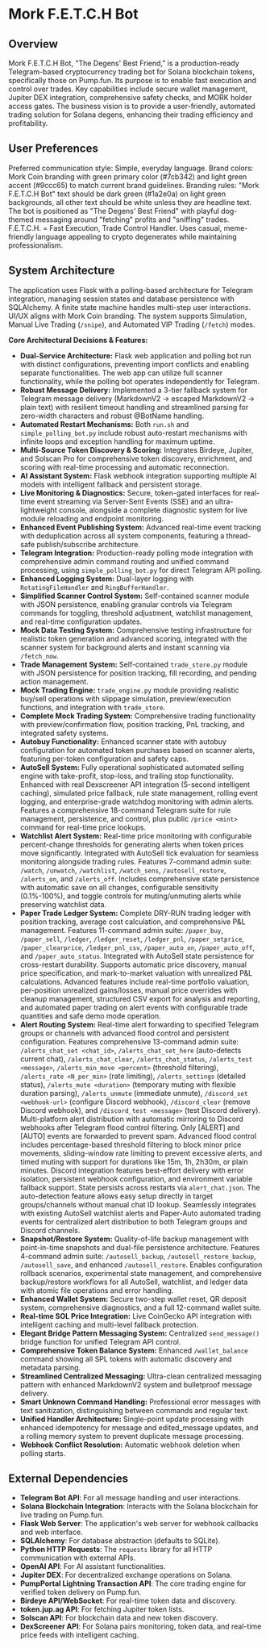 # Mork F.E.T.C.H Bot

## Overview
Mork F.E.T.C.H Bot, "The Degens' Best Friend," is a production-ready Telegram-based cryptocurrency trading bot for Solana blockchain tokens, specifically those on Pump.fun. Its purpose is to enable fast execution and control over trades. Key capabilities include secure wallet management, Jupiter DEX integration, comprehensive safety checks, and MORK holder access gates. The business vision is to provide a user-friendly, automated trading solution for Solana degens, enhancing their trading efficiency and profitability.

## User Preferences
Preferred communication style: Simple, everyday language.
Brand colors: Mork Coin branding with green primary color (#7cb342) and light green accent (#9ccc65) to match current brand guidelines.
Branding rules: "Mork F.E.T.C.H Bot" text should be dark green (#1a2e0a) on light green backgrounds, all other text should be white unless they are headline text. The bot is positioned as "The Degens' Best Friend" with playful dog-themed messaging around "fetching" profits and "sniffing" trades. F.E.T.C.H. = Fast Execution, Trade Control Handler. Uses casual, meme-friendly language appealing to crypto degenerates while maintaining professionalism.

## System Architecture
The application uses Flask with a polling-based architecture for Telegram integration, managing session states and database persistence with SQLAlchemy. A finite state machine handles multi-step user interactions. UI/UX aligns with Mork Coin branding. The system supports Simulation, Manual Live Trading (`/snipe`), and Automated VIP Trading (`/fetch`) modes.

**Core Architectural Decisions & Features:**
- **Dual-Service Architecture:** Flask web application and polling bot run with distinct configurations, preventing import conflicts and enabling separate functionalities. The web app can utilize full scanner functionality, while the polling bot operates independently for Telegram.
- **Robust Message Delivery:** Implemented a 3-tier fallback system for Telegram message delivery (MarkdownV2 → escaped MarkdownV2 → plain text) with resilient timeout handling and streamlined parsing for zero-width characters and robust @BotName handling.
- **Automated Restart Mechanisms:** Both `run.sh` and `simple_polling_bot.py` include robust auto-restart mechanisms with infinite loops and exception handling for maximum uptime.
- **Multi-Source Token Discovery & Scoring:** Integrates Birdeye, Jupiter, and Solscan Pro for comprehensive token discovery, enrichment, and scoring with real-time processing and automatic reconnection.
- **AI Assistant System:** Flask webhook integration supporting multiple AI models with intelligent fallback and persistent storage.
- **Live Monitoring & Diagnostics:** Secure, token-gated interfaces for real-time event streaming via Server-Sent Events (SSE) and an ultra-lightweight console, alongside a complete diagnostic system for live module reloading and endpoint monitoring.
- **Enhanced Event Publishing System:** Advanced real-time event tracking with deduplication across all system components, featuring a thread-safe publish/subscribe architecture.
- **Telegram Integration:** Production-ready polling mode integration with comprehensive admin command routing and unified command processing, using `simple_polling_bot.py` for direct Telegram API polling.
- **Enhanced Logging System:** Dual-layer logging with `RotatingFileHandler` and `RingBufferHandler`.
- **Simplified Scanner Control System:** Self-contained scanner module with JSON persistence, enabling granular controls via Telegram commands for toggling, threshold adjustment, watchlist management, and real-time configuration updates.
- **Mock Data Testing System:** Comprehensive testing infrastructure for realistic token generation and advanced scoring, integrated with the scanner system for background alerts and instant scanning via `/fetch_now`.
- **Trade Management System:** Self-contained `trade_store.py` module with JSON persistence for position tracking, fill recording, and pending action management.
- **Mock Trading Engine:** `trade_engine.py` module providing realistic buy/sell operations with slippage simulation, preview/execution functions, and integration with `trade_store`.
- **Complete Mock Trading System:** Comprehensive trading functionality with preview/confirmation flow, position tracking, PnL tracking, and integrated safety systems.
- **Autobuy Functionality:** Enhanced scanner state with autobuy configuration for automated token purchases based on scanner alerts, featuring per-token configuration and safety caps.
- **AutoSell System:** Fully operational sophisticated automated selling engine with take-profit, stop-loss, and trailing stop functionality. Enhanced with real Dexscreener API integration (5-second intelligent caching), simulated price fallback, rule state management, rolling event logging, and enterprise-grade watchdog monitoring with admin alerts. Features a comprehensive 18-command Telegram suite for rule management, persistence, and control, plus public `/price <mint>` command for real-time price lookups.
- **Watchlist Alert System:** Real-time price monitoring with configurable percent-change thresholds for generating alerts when token prices move significantly. Integrated with AutoSell tick evaluation for seamless monitoring alongside trading rules. Features 7-command admin suite: `/watch`, `/unwatch`, `/watchlist`, `/watch_sens`, `/autosell_restore`, `/alerts_on`, and `/alerts_off`. Includes comprehensive state persistence with automatic save on all changes, configurable sensitivity (0.1%-100%), and toggle controls for muting/unmuting alerts while preserving watchlist data.
- **Paper Trade Ledger System:** Complete DRY-RUN trading ledger with position tracking, average cost calculation, and comprehensive P&L management. Features 11-command admin suite: `/paper_buy`, `/paper_sell`, `/ledger`, `/ledger_reset`, `/ledger_pnl`, `/paper_setprice`, `/paper_clearprice`, `/ledger_pnl_csv`, `/paper_auto_on`, `/paper_auto_off`, and `/paper_auto_status`. Integrated with AutoSell state persistence for cross-restart durability. Supports automatic price discovery, manual price specification, and mark-to-market valuation with unrealized P&L calculations. Advanced features include real-time portfolio valuation, per-position unrealized gains/losses, manual price overrides with cleanup management, structured CSV export for analysis and reporting, and automated paper trading on alert events with configurable trade quantities and safe demo mode operation.
- **Alert Routing System:** Real-time alert forwarding to specified Telegram groups or channels with advanced flood control and persistent configuration. Features comprehensive 13-command admin suite: `/alerts_chat_set <chat_id>`, `/alerts_chat_set_here` (auto-detects current chat), `/alerts_chat_clear`, `/alerts_chat_status`, `/alerts_test <message>`, `/alerts_min_move <percent>` (threshold filtering), `/alerts_rate <N_per_min>` (rate limiting), `/alerts_settings` (detailed status), `/alerts_mute <duration>` (temporary muting with flexible duration parsing), `/alerts_unmute` (immediate unmute), `/discord_set <webhook-url>` (configure Discord webhook), `/discord_clear` (remove Discord webhook), and `/discord_test <message>` (test Discord delivery). Multi-platform alert distribution with automatic mirroring to Discord webhooks after Telegram flood control filtering. Only [ALERT] and [AUTO] events are forwarded to prevent spam. Advanced flood control includes percentage-based threshold filtering to block minor price movements, sliding-window rate limiting to prevent excessive alerts, and timed muting with support for durations like 15m, 1h, 2h30m, or plain minutes. Discord integration features best-effort delivery with error isolation, persistent webhook configuration, and environment variable fallback support. State persists across restarts via `alert_chat.json`. The auto-detection feature allows easy setup directly in target groups/channels without manual chat ID lookup. Seamlessly integrates with existing AutoSell watchlist alerts and Paper-Auto automated trading events for centralized alert distribution to both Telegram groups and Discord channels.
- **Snapshot/Restore System:** Quality-of-life backup management with point-in-time snapshots and dual-file persistence architecture. Features 4-command admin suite: `/autosell_backup`, `/autosell_restore_backup`, `/autosell_save`, and enhanced `/autosell_restore`. Enables configuration rollback scenarios, experimental state management, and comprehensive backup/restore workflows for all AutoSell, watchlist, and ledger data with atomic file operations and error handling.
- **Enhanced Wallet System:** Secure two-step wallet reset, QR deposit system, comprehensive diagnostics, and a full 12-command wallet suite.
- **Real-time SOL Price Integration:** Live CoinGecko API integration with intelligent caching and multi-level fallback protection.
- **Elegant Bridge Pattern Messaging System:** Centralized `send_message()` bridge function for unified Telegram API control.
- **Comprehensive Token Balance System:** Enhanced `/wallet_balance` command showing all SPL tokens with automatic discovery and metadata parsing.
- **Streamlined Centralized Messaging:** Ultra-clean centralized messaging pattern with enhanced MarkdownV2 system and bulletproof message delivery.
- **Smart Unknown Command Handling:** Professional error messages with text sanitization, distinguishing between commands and regular text.
- **Unified Handler Architecture:** Single-point update processing with enhanced idempotency for message and edited_message updates, and a rolling memory system to prevent duplicate message processing.
- **Webhook Conflict Resolution:** Automatic webhook deletion when polling starts.

## External Dependencies
- **Telegram Bot API**: For all message handling and user interactions.
- **Solana Blockchain Integration**: Interacts with the Solana blockchain for live trading on Pump.fun.
- **Flask Web Server**: The application's web server for webhook callbacks and web interface.
- **SQLAlchemy**: For database abstraction (defaults to SQLite).
- **Python HTTP Requests**: The `requests` library for all HTTP communication with external APIs.
- **OpenAI API**: For AI assistant functionalities.
- **Jupiter DEX**: For decentralized exchange operations on Solana.
- **PumpPortal Lightning Transaction API**: The core trading engine for verified token delivery on Pump.fun.
- **Birdeye API/WebSocket**: For real-time token data and discovery.
- **token.jup.ag API**: For fetching Jupiter token lists.
- **Solscan API**: For blockchain data and new token discovery.
- **DexScreener API**: For Solana pairs monitoring, token data, and real-time price feeds with intelligent caching.